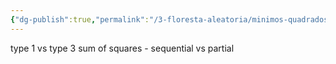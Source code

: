 ```yaml
---
{"dg-publish":true,"permalink":"/3-floresta-aleatoria/minimos-quadrados/"}
---
```




type 1 vs type 3 sum of squares - sequential vs partial
